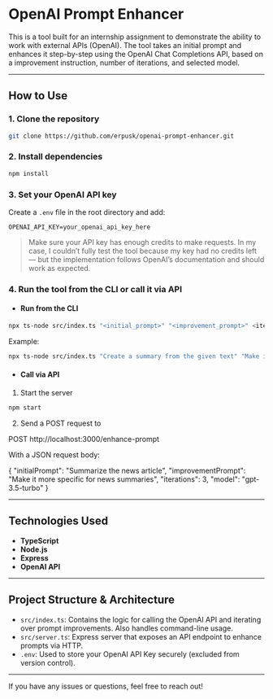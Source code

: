 # OpenAI Prompt Enhancer

This is a tool built for an internship assignment to demonstrate the ability to work with external APIs (OpenAI).
The tool takes an initial prompt and enhances it step-by-step using the OpenAI Chat Completions API, based on a improvement instruction, number of iterations, and selected model.

---

## How to Use

### 1. Clone the repository

```bash
git clone https://github.com/erpusk/openai-prompt-enhancer.git
```

### 2. Install dependencies

```bash
npm install
```

### 3. Set your OpenAI API key

Create a `.env` file in the root directory and add:

```env
OPENAI_API_KEY=your_openai_api_key_here
```

> Make sure your API key has enough credits to make requests. In my case, I couldn’t fully test the tool because my key had no credits left — but the implementation follows OpenAI’s documentation and should work as expected.

### 4. Run the tool from the CLI or call it via API

- #### Run from the CLI

```bash
npx ts-node src/index.ts "<initial_prompt>" "<improvement_prompt>" <iterations> "<model>"
```

Example:

```bash
npx ts-node src/index.ts "Create a summary from the given text" "Make it more specific for news summaries" 4 "gpt-3.5-turbo"
```

- #### Call via API

1. Start the server
   
```bash
npm start
```

2. Send a POST request to 

POST http://localhost:3000/enhance-prompt

With a JSON request body:

{
  "initialPrompt": "Summarize the news article",
  "improvementPrompt": "Make it more specific for news summaries",
  "iterations": 3,
  "model": "gpt-3.5-turbo"
}

---

## Technologies Used

- **TypeScript**
- **Node.js**
- **Express**
- **OpenAI API**

---

## Project Structure & Architecture

- `src/index.ts`: Contains the logic for calling the OpenAI API and iterating over prompt improvements. Also handles command-line usage.
- `src/server.ts`: Express server that exposes an API endpoint to enhance prompts via HTTP.
- `.env`: Used to store your OpenAI API Key securely (excluded from version control).

---

If you have any issues or questions, feel free to reach out!
